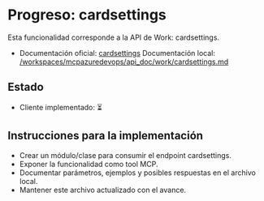 # Progreso: cardsettings

Esta funcionalidad corresponde a la API de Work: cardsettings.

- Documentación oficial: [cardsettings](https://learn.microsoft.com/en-us/rest/api/azure/devops/work/cardsettings?view=azure-devops-rest-7.2)
Documentación local: [/workspaces/mcpazuredevops/api_doc/work/cardsettings.md](/workspaces/mcpazuredevops/api_doc/work/cardsettings.md)
## Estado
- Cliente implementado: ⏳

## Instrucciones para la implementación
- Crear un módulo/clase para consumir el endpoint cardsettings.
- Exponer la funcionalidad como tool MCP.
- Documentar parámetros, ejemplos y posibles respuestas en el archivo local.
- Mantener este archivo actualizado con el avance.
